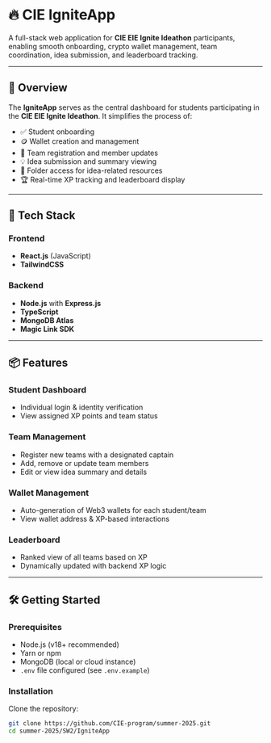 # 🔥 CIE IgniteApp

A full-stack web application for **CIE EIE Ignite Ideathon** participants, enabling smooth onboarding, crypto wallet management, team coordination, idea submission, and leaderboard tracking.

---

## 🚀 Overview

The **IgniteApp** serves as the central dashboard for students participating in the **CIE EIE Ignite Ideathon**. It simplifies the process of:

- ✅ Student onboarding
- 🪙 Wallet creation and management
- 👥 Team registration and member updates
- 💡 Idea submission and summary viewing
- 📂 Folder access for idea-related resources
- 🏆 Real-time XP tracking and leaderboard display

---

## 🧰 Tech Stack

### Frontend

- **React.js** (JavaScript)
- **TailwindCSS**

### Backend

- **Node.js** with **Express.js**
- **TypeScript**
- **MongoDB Atlas**
- **Magic Link SDK**

---

## 📦 Features

### Student Dashboard

- Individual login & identity verification
- View assigned XP points and team status

### Team Management

- Register new teams with a designated captain
- Add, remove or update team members
- Edit or view idea summary and details

### Wallet Management

- Auto-generation of Web3 wallets for each student/team
- View wallet address & XP-based interactions

### Leaderboard

- Ranked view of all teams based on XP
- Dynamically updated with backend XP logic

---

## 🛠️ Getting Started

### Prerequisites

- Node.js (v18+ recommended)
- Yarn or npm
- MongoDB (local or cloud instance)
- `.env` file configured (see `.env.example`)

### Installation

Clone the repository:

```bash
git clone https://github.com/CIE-program/summer-2025.git
cd summer-2025/SW2/IgniteApp
```
